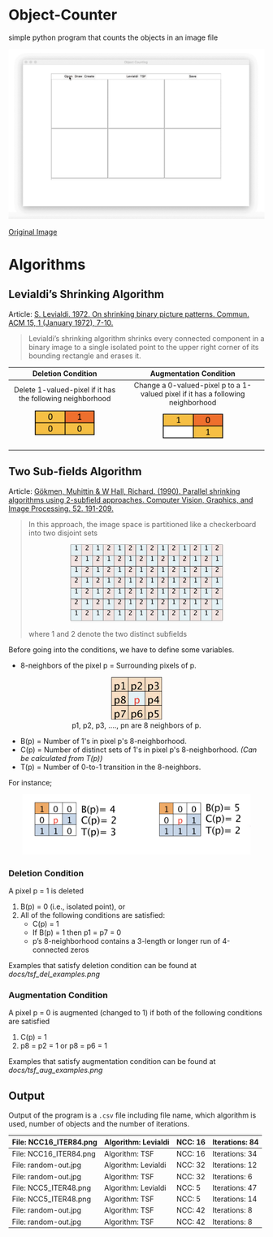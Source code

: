 # Object-Counter
simple python program that counts the objects in an image file


<p align="center">
<img src="https://raw.githubusercontent.com/erdaldogan/Object-Counter/master/docs/whole_window.gif" width="800">
</p>


<!---
<p align="center">
<img src="https://raw.githubusercontent.com/erdaldogan/Object-Counter/master/docs/levialdi_demo.gif" width="420"> <img src="https://raw.githubusercontent.com/erdaldogan/Object-Counter/master/docs/tsf_demo.gif" width="420">
</p>
-->

[Original Image](https://raw.githubusercontent.com/erdaldogan/Object-Counter/master/docs/NCC16_ITER84.png)

# Algorithms
## Levialdi’s Shrinking Algorithm
Article: [S. Levialdi. 1972. On shrinking binary picture patterns. Commun. ACM 15, 1 (January 1972), 7-10.](http://dx.doi.org/10.1145/361237.361240)


> Levialdi’s shrinking algorithm shrinks every connected component in a binary image to a single isolated point to the upper right corner of its bounding rectangle and erases it.

Deletion Condition | Augmentation Condition
:------------------: | :----------------------:
Delete 1-valued-pixel if it has the following neighborhood <br/> <p align="center"> <img src="https://raw.githubusercontent.com/erdaldogan/Object-Counter/master/docs/levdel.png" width="120"></p> | Change a 0-valued-pixel p to a 1-valued pixel if it has a following neighborhood <br/> <p align="center"> <img src="https://raw.githubusercontent.com/erdaldogan/Object-Counter/master/docs/levaug.png" width="120"></p> 


## Two Sub-fields Algorithm
Article: [Gökmen, Muhittin & W Hall, Richard. (1990). Parallel shrinking algorithms using 2-subfield approaches. Computer Vision, Graphics, and Image Processing. 52. 191-209. ](http://dx.doi.org/10.1016/0734-189X(90)90054-Y)


>In this approach, the image space is partitioned like a checkerboard into two disjoint sets  <p align="center"> <img src="https://raw.githubusercontent.com/erdaldogan/Object-Counter/master/docs/tsf_subfields.png" width="300"></p> where 1 and 2 denote the two distinct subfields

Before going into the conditions, we have to define some variables.

* 8-neighbors of the pixel p = Surrounding pixels of p.
<p align="center"> <img src="https://raw.githubusercontent.com/erdaldogan/Object-Counter/master/docs/8neighbors.png" width="100"> <br/> p1, p2, p3, ...., pn are 8 neighbors of p.
</p>

* B(p) = Number of 1's in pixel p's 8-neighborhood.
* C(p) = Number of distinct sets of 1's in pixel p's 8-neighborhood. *(Can be calculated from T(p))*
* T(p) = Number of 0-to-1 transition in the 8-neighbors.

For instance;
<p align="center">
<img src="https://raw.githubusercontent.com/erdaldogan/Object-Counter/master/docs/tsf_example.png" width="450">
</p>


### Deletion Condition
A pixel p = 1 is deleted
1. B(p) = 0 (i.e., isolated point), or
2. All of the following conditions are satisfied:
    -   C(p) = 1
    -   If B(p) = 1 then p1 = p7 = 0
    -   p’s 8-neighborhood contains a 3-length or longer run of 4-connected zeros
  
Examples that satisfy deletion condition can be found at *docs/tsf_del_examples.png* 

### Augmentation Condition
A pixel p = 0 is augmented (changed to 1) if both of the following conditions are satisfied
1. C(p) = 1
2. p8 = p2 = 1 or p8 = p6 = 1 

Examples that satisfy augmentation condition can be found at *docs/tsf_aug_examples.png* 

## Output
Output of the program is a ```.csv``` file including file name, which algorithm is used, number of objects and the number of iterations. 


| File: NCC16_ITER84.png |  Algorithm: Levialdi |  NCC: 16 |  Iterations: 84 |
| ---------------------- | -------------------- | -------- | --------------- |
| File: NCC16_ITER84.png |  Algorithm: TSF      |  NCC: 16 |  Iterations: 34 |
| File: random-out.jpg   |  Algorithm: Levialdi |  NCC: 32 |  Iterations: 12 |
| File: random-out.jpg   |  Algorithm: TSF      |  NCC: 32 |  Iterations: 6  |
| File: NCC5_ITER48.png  |  Algorithm: Levialdi |  NCC: 5  |  Iterations: 47 |
| File: NCC5_ITER48.png  |  Algorithm: TSF      |  NCC: 5  |  Iterations: 14 |
| File: random-out.jpg   |  Algorithm: TSF      |  NCC: 42 |  Iterations: 8  |
| File: random-out.jpg   |  Algorithm: TSF      |  NCC: 42 |  Iterations: 8  |

